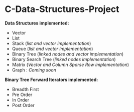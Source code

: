 # C-Data-Structures-Project

**Data Structures implemented:**
- Vector
- List
- Stack (*list and vector implementation*)
- Queue (*list and vector implementation*)
- Binary Tree (*linked nodes and vector implementation*)
- Binary Search Tree (*linked nodes implementation*)
- Matrix (*Vector and Column Sparse Row implementation*)
- Graph : *Coming soon*

**Binary Tree Forward Iterators implemented:**
- Breadth First
- Pre Order
- In Order
- Post Order



